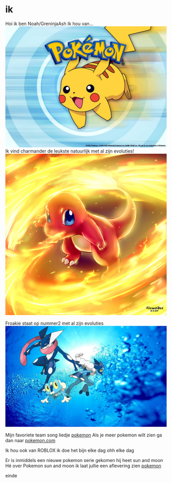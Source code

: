 # ik

Hoi ik ben Noah/GreninjaAsh
Ik hou van...
![pokemon](char.jpeg)
Ik vind charmander de leukste natuurlijk met al zijn evoluties!
![pokie](frokie.jpeg)

Froakie staat op nummer2 met al zijn evoluties
![poke](froakie.jpeg)

Mijn favoriete team song liedje [pokemon](https://www.youtube.com/watch?v=CQuObfTx6Cg)
Als je meer pokemon wilt zien ga dan naar [pokemon.com](http://www.pokemon.com/us/pokemon-episodes/)

Ik hou ook van ROBLOX
ik doe het bijn elke dag ohh elke dag


Er is inmiddels een nieuwe pokemon serie gekomen hij heet sun and moon
Hé over Pokemon sun and moon ik laat jullie een aflevering zien [pokemon](https://www.youtube.com/watch?v=EI45Gh5q9AE)


einde

































































































































































































































































































































































































































































































































































































































































































































































































































































































































































































































































































































































































































































































































































































































































































































































































































































































































































































































































































































































































































































































































































































































